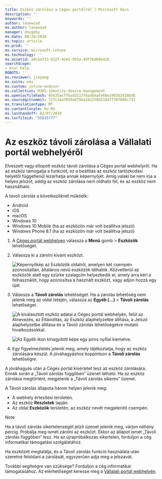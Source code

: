 ```yaml
---
title: Eszköz zárolása a Céges portálról | Microsoft Docs
description: ''
keywords: ''
author: lenewsad
ms.author: lanewsad
manager: dougeby
ms.date: 08/28/2018
ms.topic: article
ms.prod: ''
ms.service: microsoft-intune
ms.technology: ''
ms.assetid: adc6af23-b22f-42e5-955a-4dffbdb8b42b
searchScope:
- User help
ROBOTS: ''
ms.reviewer: jieyang
ms.suite: ems
ms.custom: intune-enduser
ms.collection: M365-identity-device-management
ms.openlocfilehash: 85435acffbad3117f6adbbafe60e1993b2d18bdb
ms.sourcegitcommit: 727c3ae7659ad79ea162250d234d7730f840c731
ms.translationtype: MT
ms.contentlocale: hu-HU
ms.lasthandoff: 02/07/2019
ms.locfileid: "55835777"
---
```

# <a name="remotely-lock-your-device-from-the-company-portal-website"></a>Az eszköz távoli zárolása a Vállalati portál webhelyéről

Elveszett vagy ellopott eszköz távoli zárolása a Céges portál webhelyről. Ha az eszköz támogatja a funkciót, ez a beállítás az eszköz tartózkodási helyétől függetlenül lezárhatja annak képernyőjét. Amíg valaki be nem írja a helyes jelszót, addig az eszköz zárolása nem oldható fel, és az eszköz nem használható.   

A távoli zárolás a következőknél működik:

* Android
* iOS
* macOS
* Windows 10
* Windows 10 Mobile (ha az eszközön már volt beállítva jelszó)
* Windows Phone 8.1 (ha az eszközön már volt beállítva jelszó)  

1. A [Céges portál webhelyen](https://portal.manage.microsoft.com) válassza a __Menü__ gomb > __Eszközök__ lehetőséget.  

2. Válassza ki a zárolni kívánt eszközt.  

    ![Képernyőkép az Eszközök oldalról, amelyen két csempén azonosítatlan, általános nevű eszközök láthatók. Közvetlenül az eszközök alatt egy szürke szalagcím helyezkedik el, amely arra kéri a felhasználót, hogy azonosítsa a használt eszközt, vagy adjon hozzá egy újat.](./media/rename-reset-device-step2-1808.png) 

3. Válassza a **Távoli zárolás** lehetőséget. Ha a zárolás lehetőség nem jelenik meg az oldal tetején, válassza az **Egyéb (…)** > **Távoli zárolás** lehetőséget.  

   ![A kiválasztott eszköz adatai a Céges portál webhelyén, felül az Átnevezés, az Eltávolítás, az Eszköz alaphelyzetbe állítása, a Jelszó alaphelyzetbe állítása és a Távoli zárolás lehetőségekre mutató hivatkozásokkal. ](./media/rename-reset-device-1808.png) 

    ![Az Egyéb ikon kinagyított képe egy piros nyíllal kiemelve.](./media/rename-reset-device-step3-more-1808.png)    

4. Egy figyelmeztetés jelenik meg, amely tájékoztatja, hogy az eszköz zárolására készül. A jóváhagyáshoz koppintson a **Távoli zárolás** lehetőségre.

A jóváhagyás után a Céges portál kísérletet tesz az eszköz zárolására. Ennek során a „Távoli zárolás függőben” üzenet látható. Ha az eszköz zárolása megtörtént, megjelenik a „Távoli zárolás sikeres” üzenet.  

A Távoli zárolás állapota három helyen jelenik meg:

   * A webhely értesítési területén.
   * Az eszköz **Részletek** lapján.
   * Az oldal **Eszközök** területén, az eszköz nevét megjelenítő csempén.  

> [!Note]
> Ha a távoli zárolás sikertelenségét jelző üzenet jelenik meg, várjon néhány percig. Próbálja meg ismét zárolni az eszközt. Ekkor az állapot ismét „Távoli zárolás függőben” lesz. Ha az újrapróbálkozás sikertelen, forduljon a cég informatikai támogatási szolgálatához.

Ha eszközét megtalálja, és a Távoli zárolás funkció használata után szeretné feloldani a zárolását, egyszerűen adja meg a jelszavát.  

További segítségre van szüksége? Forduljon a cég informatikai támogatásához. Az elérhetőségét keresse meg a [Vállalati portál webhelyén](https://go.microsoft.com/fwlink/?linkid=2010980).
